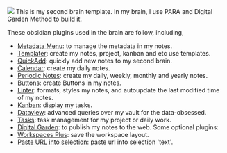 
![](https://worker.rahc.top/imgs/heima-class-AI/202312092304327.png)
This is my second brain template. In my brain, I use PARA and Digital Garden Method to build it.

These obsidian plugins used in the brain are follow, including,
- [Metadata Menu](https://github.com/mdelobelle/metadatamenu): to manage the metadata in my notes.
- [Templater](https://github.com/SilentVoid13/Templater): create my notes, project, kanban and etc use templates.
- [QuickAdd](https://github.com/chhoumann/quickadd): quickly add new notes to my second brain.
- [Calendar](https://github.com/liamcain/obsidian-calendar-plugin): create my daily notes.
- [Periodic Notes](https://github.com/liamcain/obsidian-periodic-notes): create my daily, weekly, monthly and yearly notes.
- [Buttons](https://github.com/shabegom/buttons): create Buttons in my notes.
- [Linter](https://github.com/platers/obsidian-linter): formats, styles my notes, and autoupdate the last modified time of my notes.
- [Kanban](https://github.com/platers/obsidian-linter): display my tasks.
- [Dataview](https://github.com/blacksmithgu/obsidian-dataview): advanced queries over my vault for the data-obsessed.
- [Tasks](https://github.com/obsidian-tasks-group/obsidian-tasks): task management for my project or daily work.
- [Digital Garden](https://github.com/oleeskild/obsidian-digital-garden): to publish my notes to the web.
Some optional plugins: 
- [Workspaces Plus](https://github.com/nothingislost/obsidian-workspaces-plus): save the workspace layout.
- [Paste URL into selection](https://github.com/denolehov/obsidian-url-into-selection): paste url into selection 'text'.
